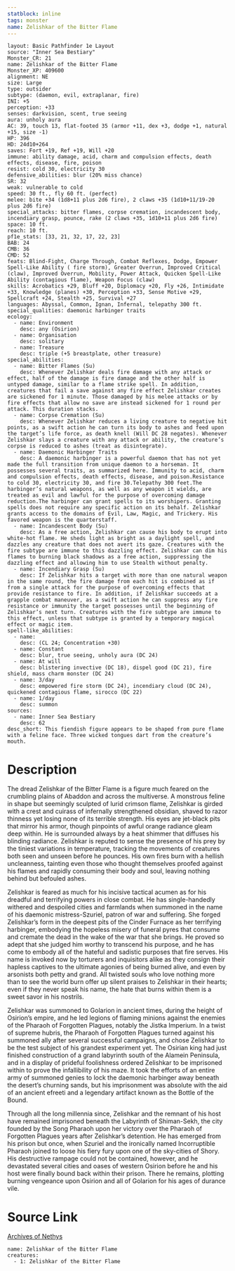 ```yaml
---
statblock: inline
tags: monster
name: Zelishkar of the Bitter Flame
---
```

```statblock
layout: Basic Pathfinder 1e Layout
source: "Inner Sea Bestiary"
Monster_CR: 21
name: Zelishkar of the Bitter Flame
Monster_XP: 409600
alignment: NE
size: Large
type: outsider
subtype: (daemon, evil, extraplanar, fire)
INI: +5
perception: +33
senses: darkvision, scent, true seeing
aura: unholy aura
AC: 39, touch 13, flat-footed 35 (armor +11, dex +3, dodge +1, natural +15, size -1)
HP: 396
HD: 24d10+264
saves: Fort +19, Ref +19, Will +20
immune: ability damage, acid, charm and compulsion effects, death effects, disease, fire, poison
resist: cold 30, electricity 30
defensive_abilities: blur (20% miss chance)
SR: 32
weak: vulnerable to cold
speed: 30 ft., fly 60 ft. (perfect)
melee: bite +34 (1d8+11 plus 2d6 fire), 2 claws +35 (1d10+11/19-20 plus 2d6 fire)
special_attacks: bitter flames, corpse cremation, incandescent body, incendiary grasp, pounce, rake (2 claws +35, 1d10+11 plus 2d6 fire)
space: 10 ft.
reach: 10 ft.
pf1e_stats: [33, 21, 32, 17, 22, 23]
BAB: 24
CMB: 36
CMD: 52
feats: Blind-Fight, Charge Through, Combat Reflexes, Dodge, Empower Spell-Like Ability ( fire storm), Greater Overrun, Improved Critical (claw), Improved Overrun, Mobility, Power Attack, Quicken Spell-Like Ability (contagious flame), Weapon Focus (claw)
skills: Acrobatics +29, Bluff +20, Diplomacy +20, Fly +26, Intimidate +33, Knowledge (planes) +30, Perception +33, Sense Motive +29, Spellcraft +24, Stealth +25, Survival +27
languages: Abyssal, Common, Ignan, Infernal, telepathy 300 ft.
special_qualities: daemonic harbinger traits
ecology:
  - name: Environment
    desc: any (Osirion)
  - name: Organisation
    desc: solitary
  - name: Treasure
    desc: triple (+5 breastplate, other treasure)
special_abilities:
  - name: Bitter Flames (Su)
    desc: Whenever Zelishkar deals fire damage with any attack or effect, half of the damage is fire damage and the other half is untyped damage, similar to a flame strike spell. In addition, creatures that fail a save against any fire effect Zelishkar creates are sickened for 1 minute. Those damaged by his melee attacks or by fire effects that allow no save are instead sickened for 1 round per attack. This duration stacks.
  - name: Corpse Cremation (Su)
    desc: Whenever Zelishkar reduces a living creature to negative hit points, as a swift action he can turn its body to ashes and feed upon the target’s life force, as death knell (Will DC 28 negates). Whenever Zelishkar slays a creature with any attack or ability, the creature’s corpse is reduced to ashes (treat as disintegrate).
  - name: Daemonic Harbinger Traits
    desc: A daemonic harbinger is a powerful daemon that has not yet made the full transition from unique daemon to a horseman. It possesses several traits, as summarized here. Immunity to acid, charm and compulsion effects, death effects, disease, and poison.Resistance to cold 30, electricity 30, and fire 30.Telepathy 300 feet.The harbinger’s natural weapons, as well as any weapon it wields, are treated as evil and lawful for the purpose of overcoming damage reduction.The harbinger can grant spells to its worshipers. Granting spells does not require any specific action on its behalf. Zelishkar grants access to the domains of Evil, Law, Magic, and Trickery. His favored weapon is the quarterstaff.
  - name: Incandescent Body (Su)
    desc: As a free action, Zelishkar can cause his body to erupt into white-hot flame. He sheds light as bright as a daylight spell, and dazzles any creature that does not avert its gaze. Creatures with the fire subtype are immune to this dazzling effect. Zelishkar can dim his flames to burning black shadows as a free action, suppressing the dazzling effect and allowing him to use Stealth without penalty.
  - name: Incendiary Grasp (Su)
    desc: If Zelishkar hits a target with more than one natural weapon in the same round, the fire damage from each hit is combined as if from a single attack for the purpose of overcoming effects that provide resistance to fire. In addition, if Zelishkar succeeds at a grapple combat maneuver, as a swift action he can suppress any fire resistance or immunity the target possesses until the beginning of Zelishkar’s next turn. Creatures with the fire subtype are immune to this effect, unless that subtype is granted by a temporary magical effect or magic item.
spell-like_abilities:
  - name:
    desc: (CL 24; Concentration +30)
  - name: Constant
    desc: blur, true seeing, unholy aura (DC 24)
  - name: At will
    desc: blistering invective (DC 18), dispel good (DC 21), fire shield, mass charm monster (DC 24)
  - name: 3/day
    desc: empowered fire storm (DC 24), incendiary cloud (DC 24), quickened contagious flame, sirocco (DC 22)
  - name: 1/day
    desc: summon
sources:
  - name: Inner Sea Bestiary
    desc: 62
desc_short: This fiendish figure appears to be shaped from pure flame with a feline face. Three wicked tongues dart from the creature’s mouth.
```
# Description
The dread Zelishkar of the Bitter Flame is a figure much feared on the crumbling plains of Abaddon and across the multiverse. A monstrous feline in shape but seemingly sculpted of lurid crimson flame, Zelishkar is girded with a crest and cuirass of infernally strengthened obsidian, shaved to razor thinness yet losing none of its terrible strength. His eyes are jet-black pits that mirror his armor, though pinpoints of awful orange radiance gleam deep within. He is surrounded always by a heat shimmer that diffuses his blinding radiance. Zelishkar is reputed to sense the presence of his prey by the tiniest variations in temperature, tracking the movements of creatures both seen and unseen before he pounces. His own fires burn with a hellish uncleanness, tainting even those who thought themselves proofed against his flames and rapidly consuming their body and soul, leaving nothing behind but befouled ashes.

Zelishkar is feared as much for his incisive tactical acumen as for his dreadful and terrifying powers in close combat. He has single-handedly withered and despoiled cities and farmlands when summoned in the name of his daemonic mistress-Szuriel, patron of war and suffering. She forged Zelishkar’s form in the deepest pits of the Cinder Furnace as her terrifying harbinger, embodying the hopeless misery of funeral pyres that consume and cremate the dead in the wake of the war that she brings. He proved so adept that she judged him worthy to transcend his purpose, and he has come to embody all of the hateful and sadistic purposes that fire serves. His name is invoked now by torturers and inquisitors alike as they consign their hapless captives to the ultimate agonies of being burned alive, and even by arsonists both petty and grand. All twisted souls who love nothing more than to see the world burn offer up silent praises to Zelishkar in their hearts; even if they never speak his name, the hate that burns within them is a sweet savor in his nostrils.

Zelishkar was summoned to Golarion in ancient times, during the height of Osirion’s empire, and he led legions of flaming minions against the enemies of the Pharaoh of Forgotten Plagues, notably the Jistka Imperium. In a twist of supreme hubris, the Pharaoh of Forgotten Plagues turned against his summoned ally after several successful campaigns, and chose Zelishkar to be the test subject of his grandest experiment yet. The Osirian king had just finished construction of a grand labyrinth south of the Alamein Peninsula, and in a display of prideful foolishness ordered Zelishkar to be imprisoned within to prove the infallibility of his maze. It took the efforts of an entire army of summoned genies to lock the daemonic harbinger away beneath the desert’s churning sands, but his imprisonment was absolute with the aid of an ancient efreeti and a legendary artifact known as the Bottle of the Bound.

Through all the long millennia since, Zelishkar and the remnant of his host have remained imprisoned beneath the Labyrinth of Shiman-Sekh, the city founded by the Song Pharaoh upon her victory over the Pharaoh of Forgotten Plagues years after Zelishkar’s detention. He has emerged from his prison but once, when Szuriel and the ironically named Incorruptible Pharaoh joined to loose his fiery fury upon one of the sky-cities of Shory. His destructive rampage could not be contained, however, and he devastated several cities and oases of western Osirion before he and his host were finally bound back within their prison. There he remains, plotting burning vengeance upon Osirion and all of Golarion for his ages of durance vile.
# Source Link
[Archives of Nethys](https://aonprd.com/MonsterDisplay.aspx?ItemName=Zelishkar%20of%20the%20Bitter%20Flame)
```encounter-table
name: Zelishkar of the Bitter Flame
creatures:
  - 1: Zelishkar of the Bitter Flame
```
